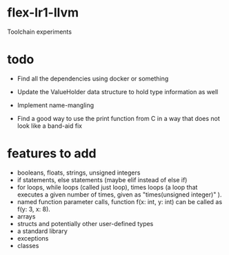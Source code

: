 # flex-lr1-llvm
Toolchain experiments
# todo
- Find all the dependencies using docker or something

- Update the ValueHolder data structure to hold type information as well

- Implement name-mangling

- Find a good way to use the print function from C in a way that does not look like a band-aid fix

# features to add
- booleans, floats, strings, unsigned integers
- if statements, else statements (maybe elif instead of else if)
- for loops, while loops (called just loop), times loops (a loop that executes a given number of times, given as "times(unsigned integer)" ).
- named function parameter calls, function f(x: int, y: int) can be called as f(y: 3, x: 8).
- arrays
- structs and potentially other user-defined types
- a standard library
- exceptions
- classes

